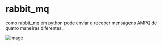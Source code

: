 # rabbit_mq
como rabbit_mq em python pode enviar e receber mensagens AMPQ de quatro maneiras diferentes.

![image](https://user-images.githubusercontent.com/70555750/179088935-dac27265-7805-4496-a066-55a24088a2e1.png)

